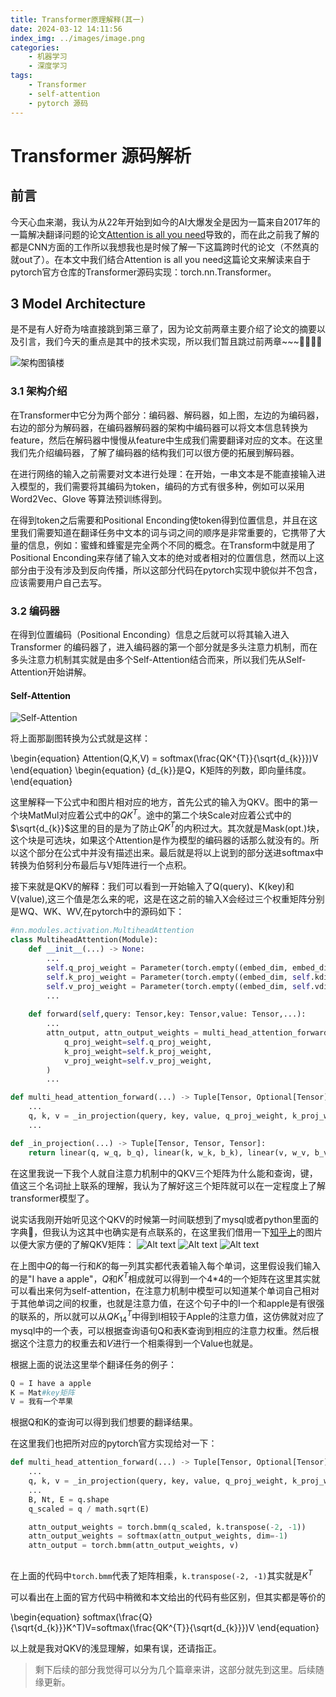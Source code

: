 ```yaml
---
title: Transformer原理解释(其一)
date: 2024-03-12 14:11:56
index_img: ../images/image.png
categories:
    - 机器学习
    - 深度学习
tags:
    - Transformer
    - self-attention
    - pytorch 源码
---
```

# Transformer 源码解析
## 前言 
今天心血来潮，我认为从22年开始到如今的AI大爆发全是因为一篇来自2017年的一篇解决翻译问题的论文[Attention is all you need](https://arxiv.org/abs/1706.03762)导致的，而在此之前我了解的都是CNN方面的工作所以我想我也是时候了解一下这篇跨时代的论文（不然真的就out了）。在本文中我们结合Attention is all you need这篇论文来解读来自于pytorch官方仓库的Transformer源码实现：torch.nn.Transformer。

## 3 Model Architecture
是不是有人好奇为啥直接跳到第三章了，因为论文前两章主要介绍了论文的摘要以及引言，我们今天的重点是其中的技术实现，所以我们暂且跳过前两章~~~🐹🐭🐹🐭

![架构图镇楼](../images/image.png)
### 3.1 架构介绍
在Transformer中它分为两个部分：编码器、解码器，如上图，左边的为编码器，右边的部分为解码器，在编码器解码器的架构中编码器可以将文本信息转换为feature，然后在解码器中慢慢从feature中生成我们需要翻译对应的文本。在这里我们先介绍编码器，了解了编码器的结构我们可以很方便的拓展到解码器。

在进行网络的输入之前需要对文本进行处理：在开始，一串文本是不能直接输入进入模型的，我们需要将其编码为token，编码的方式有很多种，例如可以采用 Word2Vec、Glove 等算法预训练得到。

在得到token之后需要和Positional Enconding使token得到位置信息，并且在这里我们需要知道在翻译任务中文本的词与词之间的顺序是非常重要的，它携带了大量的信息，例如：蜜蜂和蜂蜜是完全两个不同的概念。在Transform中就是用了Positional Enconding来存储了输入文本的绝对或者相对的位置信息，然而以上这部分由于没有涉及到反向传播，所以这部分代码在pytorch实现中貌似并不包含，应该需要用户自己去写。
### 3.2 编码器
在得到位置编码（Positional Enconding）信息之后就可以将其输入进入Transformer 的编码器了，进入编码器的第一个部分就是多头注意力机制，而在多头注意力机制其实就是由多个Self-Attention结合而来，所以我们先从Self-Attention开始讲解。
#### Self-Attention
![Self-Attention](../images/image-1.png)

将上面那副图转换为公式就是这样：


\begin{equation}
    Attention(Q,K,V) = softmax(\frac{QK^{T}}{\sqrt{d_{k}}})V
\end{equation}
\begin{equation}
    {d_{k}}是Q，K矩阵的列数，即向量纬度。
\end{equation}



这里解释一下公式中和图片相对应的地方，首先公式的输入为QKV。图中的第一个块MatMul对应着公式中的$QK^{T}$。途中的第二个块Scale对应着公式中的$\sqrt{d_{k}}$这里的目的是为了防止$QK^{T}$的内积过大。其次就是Mask(opt.)块，这个块是可选块，如果这个Attention是作为模型的编码器的话那么就没有的。所以这个部分在公式中并没有描述出来。最后就是将以上说到的部分送进softmax中转换为伯努利分布最后与V矩阵进行一个点积。

接下来就是QKV的解释：我们可以看到一开始输入了Q(query)、K(key)和V(value),这三个值是怎么来的呢，这是在这之前的输入X会经过三个权重矩阵分别是WQ、WK、WV,在pytorch中的源码如下：
```python
#nn.modules.activation.MultiheadAttention
class MultiheadAttention(Module):
    def __init__(...) -> None:
        ...
        self.q_proj_weight = Parameter(torch.empty((embed_dim, embed_dim),...))
        self.k_proj_weight = Parameter(torch.empty((embed_dim, self.kdim),...))
        self.v_proj_weight = Parameter(torch.empty((embed_dim, self.vdim),...))
        ...
    
    def forward(self,query: Tensor,key: Tensor,value: Tensor,...):
        ...
        attn_output, attn_output_weights = multi_head_attention_forward(
            q_proj_weight=self.q_proj_weight, 
            k_proj_weight=self.k_proj_weight,
            v_proj_weight=self.v_proj_weight,
        )
        ...

def multi_head_attention_forward(...) -> Tuple[Tensor, Optional[Tensor]]:
    ...
    q, k, v = _in_projection(query, key, value, q_proj_weight, k_proj_weight, v_proj_weight, b_q, b_k, b_v)
    ...

def _in_projection(...) -> Tuple[Tensor, Tensor, Tensor]:
    return linear(q, w_q, b_q), linear(k, w_k, b_k), linear(v, w_v, b_v)
```
在这里我说一下我个人就自注意力机制中的QKV三个矩阵为什么能和查询，键，值这三个名词扯上联系的理解，我认为了解好这三个矩阵就可以在一定程度上了解transformer模型了。

说实话我刚开始听见这个QKV的时候第一时间联想到了mysql或者python里面的字典🤣，但我认为这其中也确实是有点联系的，在这里我们借用一下[知乎上](https://zhuanlan.zhihu.com/p/338817680)的图片以便大家方便的了解QKV矩阵：
![Alt text](../images/image-2.png)
![Alt text](../images/image-3.png)
![Alt text](../images/image-4.png)

在上图中$Q$的每一行和$K$的每一列其实都代表着输入每个单词，这里假设我们输入的是"I have a apple"，$Q$和$K^T$相成就可以得到一个4*4的一个矩阵在这里其实就可以看出来何为self-attention，在注意力机制中模型可以知道某个单词自己相对于其他单词之间的权重，也就是注意力值，在这个句子中的I一个和apple是有很强的联系的，所以就可以从$QK^T_14$中得到I相较于Apple的注意力值，这仿佛就对应了mysql中的一个表，可以根据查询语句Q和表K查询到相应的注意力权重。然后根据这个注意力的权重去和$V$进行一个相乘得到一个Value也就是。

根据上面的说法这里举个翻译任务的例子：
```python
Q = I have a apple
K = Mat#key矩阵
V = 我有一个苹果
```
根据Q和K的查询可以得到我们想要的翻译结果。

在这里我们也把所对应的pytorch官方实现给对一下：
```python
def multi_head_attention_forward(...) -> Tuple[Tensor, Optional[Tensor]]:
    ...
    q, k, v = _in_projection(query, key, value, q_proj_weight, k_proj_weight, v_proj_weight, b_q, b_k, b_v)
    ...
    B, Nt, E = q.shape
    q_scaled = q / math.sqrt(E)

    attn_output_weights = torch.bmm(q_scaled, k.transpose(-2, -1))
    attn_output_weights = softmax(attn_output_weights, dim=-1)
    attn_output = torch.bmm(attn_output_weights, v)
    
```
在上面的代码中`torch.bmm`代表了矩阵相乘，`k.transpose(-2, -1)`其实就是$K^T$

可以看出在上面的官方代码中稍微和本文给出的代码有些区别，但其实都是等价的


\begin{equation}
    softmax(\frac{Q}{\sqrt{d_{k}}}K^T)V=softmax(\frac{QK^{T}}{\sqrt{d_{k}}})V
\end{equation}


以上就是我对QKV的浅显理解，如果有误，还请指正。

> 剩下后续的部分我觉得可以分为几个篇章来讲，这部分就先到这里。后续随缘更新。